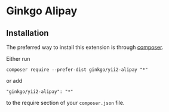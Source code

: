 Ginkgo Alipay
===========

Installation
------------

The preferred way to install this extension is through [composer](http://getcomposer.org/download/).

Either run

```
composer require --prefer-dist ginkgo/yii2-alipay "*"
```

or add

```
"ginkgo/yii2-alipay": "*"
```

to the require section of your `composer.json` file.